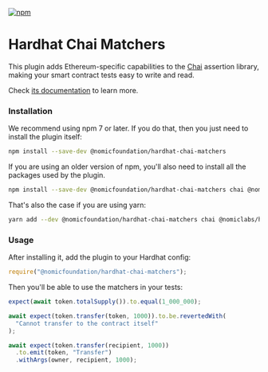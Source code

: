 [![npm](https://img.shields.io/npm/v/@nomicfoundation/hardhat-chai-matchers.svg)](https://www.npmjs.com/package/@nomicfoundation/hardhat-chai-matchers)

# Hardhat Chai Matchers

This plugin adds Ethereum-specific capabilities to the [Chai](https://chaijs.com/) assertion library, making your smart contract tests easy to write and read.

Check [its documentation](https://hardhat.org/hardhat-chai-matchers/docs) to learn more.

### Installation

We recommend using npm 7 or later. If you do that, then you just need to install the plugin itself:

```bash
npm install --save-dev @nomicfoundation/hardhat-chai-matchers
```

If you are using an older version of npm, you'll also need to install all the packages used by the plugin.

```bash
npm install --save-dev @nomicfoundation/hardhat-chai-matchers chai @nomiclabs/hardhat-ethers ethers
```

That's also the case if you are using yarn:

```bash
yarn add --dev @nomicfoundation/hardhat-chai-matchers chai @nomiclabs/hardhat-ethers ethers
```

### Usage

After installing it, add the plugin to your Hardhat config:

```js
require("@nomicfoundation/hardhat-chai-matchers");
```

Then you'll be able to use the matchers in your tests:

```js
expect(await token.totalSupply()).to.equal(1_000_000);

await expect(token.transfer(token, 1000)).to.be.revertedWith(
  "Cannot transfer to the contract itself"
);

await expect(token.transfer(recipient, 1000))
  .to.emit(token, "Transfer")
  .withArgs(owner, recipient, 1000);
```
